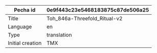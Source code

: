|Pecha id | 0e9f443c23e5468183875c87de506a25
| --- | --- 
|Title | Toh_846a-Threefold_Ritual-v2 
|Language | en
|Type | translation
|Initial creation | TMX